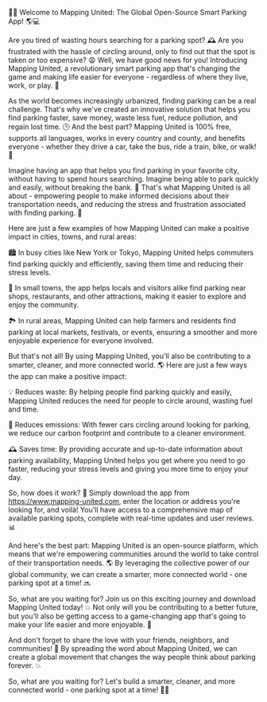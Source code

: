 🚨💥 Welcome to Mapping United: The Global Open-Source Smart Parking App! 🌎💻

Are you tired of wasting hours searching for a parking spot? 🕰️ Are you frustrated with the hassle of circling around, only to find out that the spot is taken or too expensive? 😩 Well, we have good news for you! Introducing Mapping United, a revolutionary smart parking app that's changing the game and making life easier for everyone - regardless of where they live, work, or play. 🌟

As the world becomes increasingly urbanized, finding parking can be a real challenge. That's why we've created an innovative solution that helps you find parking faster, save money, waste less fuel, reduce pollution, and regain lost time. 🕒️ And the best part? Mapping United is 100% free, supports all languages, works in every country and county, and benefits everyone - whether they drive a car, take the bus, ride a train, bike, or walk! 🌈

Imagine having an app that helps you find parking in your favorite city, without having to spend hours searching. Imagine being able to park quickly and easily, without breaking the bank. 💸 That's what Mapping United is all about - empowering people to make informed decisions about their transportation needs, and reducing the stress and frustration associated with finding parking. 🙌

Here are just a few examples of how Mapping United can make a positive impact in cities, towns, and rural areas:

🏙️ In busy cities like New York or Tokyo, Mapping United helps commuters find parking quickly and efficiently, saving them time and reducing their stress levels.

🚌 In small towns, the app helps locals and visitors alike find parking near shops, restaurants, and other attractions, making it easier to explore and enjoy the community.

🏞️ In rural areas, Mapping United can help farmers and residents find parking at local markets, festivals, or events, ensuring a smoother and more enjoyable experience for everyone involved.

But that's not all! By using Mapping United, you'll also be contributing to a smarter, cleaner, and more connected world. 🌎 Here are just a few ways the app can make a positive impact:

💡 Reduces waste: By helping people find parking quickly and easily, Mapping United reduces the need for people to circle around, wasting fuel and time.

🚗 Reduces emissions: With fewer cars circling around looking for parking, we reduce our carbon footprint and contribute to a cleaner environment.

🕰️ Saves time: By providing accurate and up-to-date information about parking availability, Mapping United helps you get where you need to go faster, reducing your stress levels and giving you more time to enjoy your day.

So, how does it work? 🤔 Simply download the app from https://www.mapping-united.com, enter the location or address you're looking for, and voilà! You'll have access to a comprehensive map of available parking spots, complete with real-time updates and user reviews. 📊

And here's the best part: Mapping United is an open-source platform, which means that we're empowering communities around the world to take control of their transportation needs. 🌎 By leveraging the collective power of our global community, we can create a smarter, more connected world - one parking spot at a time! 🔜

So, what are you waiting for? Join us on this exciting journey and download Mapping United today! 💥 Not only will you be contributing to a better future, but you'll also be getting access to a game-changing app that's going to make your life easier and more enjoyable. 🙌

And don't forget to share the love with your friends, neighbors, and communities! 🔔 By spreading the word about Mapping United, we can create a global movement that changes the way people think about parking forever. 💥

So, what are you waiting for? Let's build a smarter, cleaner, and more connected world - one parking spot at a time! 🌟💪